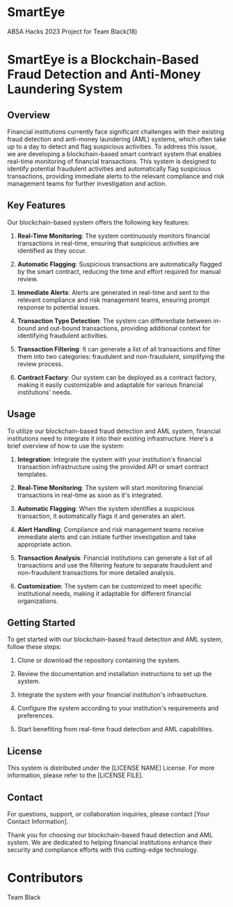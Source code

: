 # SmartEye
ABSA Hacks 2023 Project for Team Black(18)

# SmartEye is a Blockchain-Based Fraud Detection and Anti-Money Laundering System

## Overview

Financial institutions currently face significant challenges with their existing fraud detection and anti-money laundering (AML) systems, which often take up to a day to detect and flag suspicious activities. To address this issue, we are developing a blockchain-based smart contract system that enables real-time monitoring of financial transactions. This system is designed to identify potential fraudulent activities and automatically flag suspicious transactions, providing immediate alerts to the relevant compliance and risk management teams for further investigation and action.

## Key Features

Our blockchain-based system offers the following key features:

1. **Real-Time Monitoring**: The system continuously monitors financial transactions in real-time, ensuring that suspicious activities are identified as they occur.

2. **Automatic Flagging**: Suspicious transactions are automatically flagged by the smart contract, reducing the time and effort required for manual review.

3. **Immediate Alerts**: Alerts are generated in real-time and sent to the relevant compliance and risk management teams, ensuring prompt response to potential issues.

4. **Transaction Type Detection**: The system can differentiate between in-bound and out-bound transactions, providing additional context for identifying fraudulent activities.

5. **Transaction Filtering**: It can generate a list of all transactions and filter them into two categories: fraudulent and non-fraudulent, simplifying the review process.

6. **Contract Factory**: Our system can be deployed as a contract factory, making it easily customizable and adaptable for various financial institutions' needs.

## Usage

To utilize our blockchain-based fraud detection and AML system, financial institutions need to integrate it into their existing infrastructure. Here's a brief overview of how to use the system:

1. **Integration**: Integrate the system with your institution's financial transaction infrastructure using the provided API or smart contract templates.

2. **Real-Time Monitoring**: The system will start monitoring financial transactions in real-time as soon as it's integrated.

3. **Automatic Flagging**: When the system identifies a suspicious transaction, it automatically flags it and generates an alert.

4. **Alert Handling**: Compliance and risk management teams receive immediate alerts and can initiate further investigation and take appropriate action.

5. **Transaction Analysis**: Financial institutions can generate a list of all transactions and use the filtering feature to separate fraudulent and non-fraudulent transactions for more detailed analysis.

6. **Customization**: The system can be customized to meet specific institutional needs, making it adaptable for different financial organizations.

## Getting Started

To get started with our blockchain-based fraud detection and AML system, follow these steps:

1. Clone or download the repository containing the system.

2. Review the documentation and installation instructions to set up the system.

3. Integrate the system with your financial institution's infrastructure.

4. Configure the system according to your institution's requirements and preferences.

5. Start benefiting from real-time fraud detection and AML capabilities.

## License

This system is distributed under the [LICENSE NAME] License. For more information, please refer to the [LICENSE FILE].

## Contact

For questions, support, or collaboration inquiries, please contact [Your Contact Information].

Thank you for choosing our blockchain-based fraud detection and AML system. We are dedicated to helping financial institutions enhance their security and compliance efforts with this cutting-edge technology.

# Contributors
Team Black
